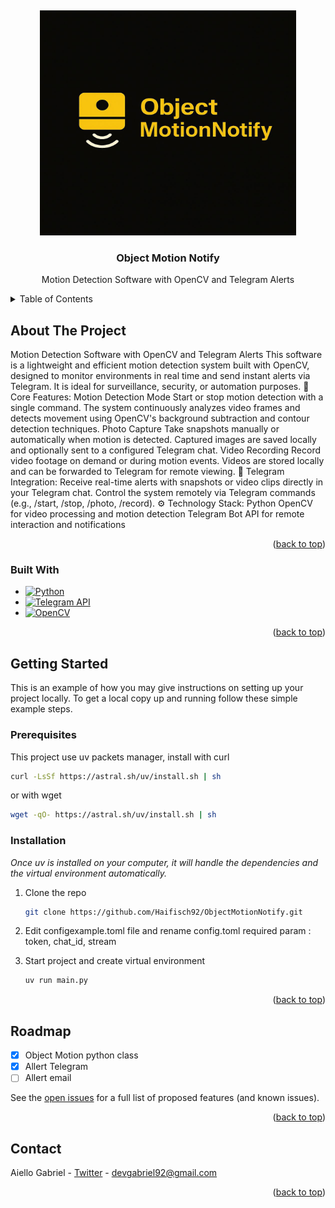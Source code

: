 <a id="objectmotionnotify"></a>
<br />
<div align="center">
  <a href="https://github.com/Haifisch92/ObjectMotionNotify/blob/main/images/ObjectMotionNotify.jpg">
    <img src="images/ObjectMotionNotify.jpg" alt="Logo" width="410" height="360">
  </a>
  <h3 align="center">Object Motion Notify</h3>
  <p align="center">
    Motion Detection Software with OpenCV and Telegram Alerts
  </p>
</div>



<!-- TABLE OF CONTENTS -->
<details>
  <summary>Table of Contents</summary>
  <ol>
    <li>
      <a href="#about-the-project">About The Project</a>
      <ul>
        <li><a href="#built-with">Built With</a></li>
      </ul>
    </li>
    <li>
      <a href="#getting-started">Getting Started</a>
      <ul>
      	<li><a href="#prerequisites">Prerequisites</a></li>
        <li><a href="#installation">Installation</a></li>
      </ul>
    </li>
    <li><a href="#roadmap">Roadmap</a></li>
    <li><a href="#contact">Contact</a></li>
  </ol>
</details>



<!-- ABOUT THE PROJECT -->
## About The Project

Motion Detection Software with OpenCV and Telegram Alerts
This software is a lightweight and efficient motion detection system built with OpenCV, designed to monitor environments in real time and send instant alerts via Telegram. It is ideal for surveillance, security, or automation purposes.
🔧 Core Features:
Motion Detection Mode
Start or stop motion detection with a single command.
The system continuously analyzes video frames and detects movement using OpenCV's background subtraction and contour detection techniques.
Photo Capture
Take snapshots manually or automatically when motion is detected.
Captured images are saved locally and optionally sent to a configured Telegram chat.
Video Recording
Record video footage on demand or during motion events.
Videos are stored locally and can be forwarded to Telegram for remote viewing.
📲 Telegram Integration:
Receive real-time alerts with snapshots or video clips directly in your Telegram chat.
Control the system remotely via Telegram commands (e.g., /start, /stop, /photo, /record).
⚙️ Technology Stack:
Python
OpenCV for video processing and motion detection
Telegram Bot API for remote interaction and notifications

<p align="right">(<a href="#objectmotionnotify">back to top</a>)</p>

### Built With

* [![Python][Python.com]][Python-url]
* [![Telegram API][Telegram.com]][Telegram-url]
* [![OpenCV][OpenCV.com]][OpenCV-url]


<p align="right">(<a href="#objectmotionnotify">back to top</a>)</p>

<!-- GETTING STARTED -->

## Getting Started

This is an example of how you may give instructions on setting up your project locally.
To get a local copy up and running follow these simple example steps.

### Prerequisites

This project use uv packets manager, install with curl
   ```sh
   curl -LsSf https://astral.sh/uv/install.sh | sh
   ```
or with wget
   ```sh
   wget -qO- https://astral.sh/uv/install.sh | sh
   ```

### Installation

_Once uv is installed on your computer, it will handle the dependencies and the virtual environment automatically._

1. Clone the repo
   ```sh
   git clone https://github.com/Haifisch92/ObjectMotionNotify.git
   ```
2. Edit configexample.toml file and rename config.toml required param : token, chat_id, stream 

3. Start project and create virtual environment
   ```sh
   uv run main.py
   ```

<p align="right">(<a href="#objectmotionnotify">back to top</a>)</p>

<!-- ROADMAP -->
## Roadmap

- [x] Object Motion python class
- [x] Allert Telegram
- [ ] Allert email

See the [open issues](https://github.com/Haifisch92/ObjectMotionNotify/issues) for a full list of proposed features (and known issues).

<p align="right">(<a href="#objectmotionnotify">back to top</a>)</p>

<!-- CONTACT -->
## Contact

Aiello Gabriel - [Twitter](https://twitter.com/haifisch_92) - devgabriel92@gmail.com

<p align="right">(<a href="#objectmotionnotify">back to top</a>)</p>


<!-- MARKDOWN LINKS & IMAGES -->
<!-- https://www.markdownguide.org/basic-syntax/#reference-style-links -->
[product-screenshot]: images/screenshot.png


[Python.com]: https://img.shields.io/badge/python-3670A0?style=for-the-badge&logo=python&logoColor=white
[Python-url]: https://www.python.org/ 
[Telegram.com]: https://img.shields.io/badge/Telegram-2CA5E0?style=for-the-badge&logo=telegram&logoColor=white
[Telegram-url]: https://core.telegram.org/  
[OpenCV.com]: https://img.shields.io/badge/OpenCV-27338e?style=for-the-badge&logo=OpenCV&logoColor=white
[OpenCV-url]: https://opencv.org/

